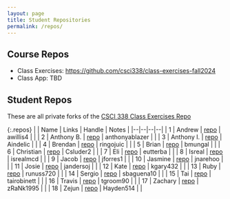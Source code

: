 ```yaml
---
layout: page
title: Student Repositories
permalink: /repos/
---
```


<style>
    .repos td:first-child {
        width: 40px;
    }
    .repos td:nth-child(2) {
        width: 200px;
    }
    .repos td:nth-child(3) {
        width: 150px;
    }
</style>

## Course Repos
* Class Exercises: <a href="https://github.com/csci338/class-exercises-fall2024" target="_blank">https://github.com/csci338/class-exercises-fall2024</a>
* Class App: TBD

## Student Repos 
These are all private forks of the <a href="https://github.com/csci338/class-exercises-fall2024/forks" target="_blank">CSCI 338 Class Exercises Repo</a>

{:.repos}
| | Name | Links | Handle | Notes |
|--|--|--|--|
| 1 | Andrew | <a href="https://github.com/alwillis4/class-exercises-fall2024" target="_blank">repo</a> | awillis4 | |
| 2 | Anthony B. | <a href="https://github.com/anthonyablazer/class-exercises-fall2024" target="_blank">repo</a> | anthonyablazer | |
| 3 | Anthony I. | <a href="https://github.com/Aindelic/class-exercises-fall2024" target="_blank">repo</a> | Aindelic | |
| 4 | Brendan | <a href="https://github.com/ringojuic/class-exercises-fall2024" target="_blank">repo</a> | ringojuic | |
| 5 | Brian | <a href="https://github.com/bmungal/class-exercises-fall2024" target="_blank">repo</a> | bmungal | |
| 6 | Christian | <a href="https://github.com/Csluder2/class-exercises-fall2024" target="_blank">repo</a> | Csluder2 | |
| 7 | Eli | <a href="https://github.com/eutterba/class-exercises-fall2024" target="_blank">repo</a> | eutterba  | |
| 8 | Isreal | <a href="https://github.com/isrealmcd/class-exercises-fall2024" target="_blank">repo</a> | isrealmcd |  |
| 9 | Jacob | <a href="https://github.com/jforres1/class-exercises-fall2024" target="_blank">repo</a> | jforres1 | |
| 10 | Jasmine | <a href="https://github.com/jnarehoo/class-exercises-fall2024" target="_blank">repo</a> | jnarehoo | |
| 11 | Josie | <a href="https://github.com/jandersoj/class-exercises-fall2024" target="_blank">repo</a> | jandersoj | |
| 12 | Kate | <a href="https://github.com/kgary432/class-exercises-fall2024" target="_blank">repo</a> | kgary432 | |
| 13 | Ruby | <a href="https://github.com/runuss720/class-exercises-fall2024" target="_blank">repo</a> | runuss720 | |
| 14 | Sergio | <a href="https://github.com/sbaguena10/class-exercises-fall2024" target="_blank">repo</a> | sbaguena10 | |
| 15 | Tai | <a href="https://github.com/tairobinett/class-exercises-fall2024" target="_blank">repo</a> | tairobinett | |
| 16 | Travis | <a href="https://github.com/tgroom90/class-exercises-fall2024" target="_blank">repo</a> | tgroom90 | |
| 17 | Zachary | <a href="https://github.com/zRaNk1995/class-exercises-fall2024" target="_blank">repo</a> | zRaNk1995 | |
| 18 | Zejun | <a href="https://github.com/Hayden514/class-exercises-fall2024" target="_blank">repo</a> | Hayden514 | |